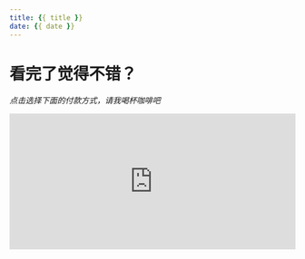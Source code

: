 ```yaml
---
title: {{ title }}
date: {{ date }}
---
```






# 看完了觉得不错？
*点击选择下面的付款方式，请我喝杯咖啡吧*
<iframe src="http://hosea.xyz/donate2me/?item=easy-select-style" style="overflow-x:hidden;overflow-y:hidden; border:0xp none #fff; min-height:240px; width:100%;"  frameborder="0" scrolling="no"></iframe>
